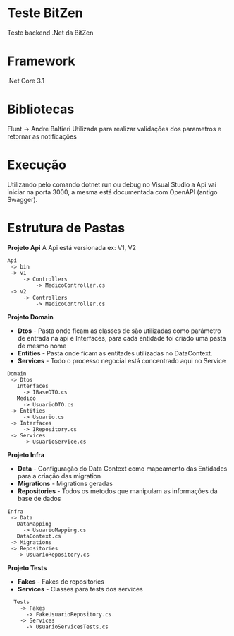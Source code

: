 # Teste BitZen
Teste backend .Net da BitZen

# Framework
.Net Core 3.1

# Bibliotecas
Flunt -> Andre Baltieri
 Utilizada para realizar validações dos parametros e retornar as notificações

# Execução
Utilizando pelo comando dotnet run ou debug no Visual Studio a Api vai iniciar na porta 3000, a mesma está documentada com OpenAPI (antigo Swagger).

# Estrutura de Pastas
 
**Projeto Api**
 A Api está versionada ex: V1, V2
 ```folder
 Api 
  -> bin
  -> v1
      -> Controllers
          -> MedicoController.cs
  -> v2
      -> Controllers
          -> MedicoController.cs
```
**Projeto Domain**
 - **Dtos**     - Pasta onde ficam as classes de são utilizadas como parâmetro de entrada na api e Interfaces, para cada entidade foi criado uma pasta de mesmo nome
 - **Entities** - Pasta onde ficam as entitades utilizadas no DataContext.
 - **Services** - Todo o processo negocial está concentrado aqui no Service
 ```folder
 Domain
  -> Dtos
    Interfaces
      -> IBaseDTO.cs
    Medico
      -> UsuarioDTO.cs
  -> Entities
      -> Usuario.cs    
  -> Interfaces
      -> IRepository.cs
  -> Services
      -> UsuarioService.cs  
```

**Projeto Infra**
 - **Data**         - Configuração do Data Context como mapeamento das Entidades para a criação das migration
 - **Migrations**   - Migrations geradas
 - **Repositories** - Todos os metodos que manipulam as informações da base de dados
 ```folder
 Infra
  -> Data
    DataMapping
      -> UsuarioMapping.cs
    DataContext.cs
  -> Migrations
  -> Repositories
    -> UsuarioRepository.cs
```

**Projeto Tests**
  - **Fakes**    - Fakes de repositories
  - **Services** - Classes para tests dos services
```folder
  Tests
    -> Fakes
      -> FakeUsuarioRepository.cs
    -> Services
      -> UsuarioServicesTests.cs
```
